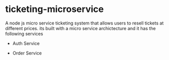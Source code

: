 # ticketing-microservice

A node js micro service ticketing system that allows users to resell tickets at different prices.
its built with a micro service archictecture and it has the following services

* Auth Service

* Order Service
